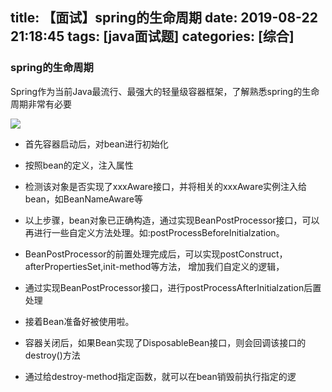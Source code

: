 title: 【面试】spring的生命周期
date: 2019-08-22 21:18:45
tags: [java面试题]
categories: [综合]
---
### spring的生命周期

Spring作为当前Java最流行、最强大的轻量级容器框架，了解熟悉spring的生命周期非常有必要

<!--more-->

![](/images/20190822212241.png)

* 首先容器启动后，对bean进行初始化

* 按照bean的定义，注入属性

* 检测该对象是否实现了xxxAware接口，并将相关的xxxAware实例注入给bean，如BeanNameAware等

* 以上步骤，bean对象已正确构造，通过实现BeanPostProcessor接口，可以再进行一些自定义方法处理。如:postProcessBeforeInitialzation。

* BeanPostProcessor的前置处理完成后，可以实现postConstruct，afterPropertiesSet,init-method等方法， 增加我们自定义的逻辑，

* 通过实现BeanPostProcessor接口，进行postProcessAfterInitialzation后置处理

* 接着Bean准备好被使用啦。

* 容器关闭后，如果Bean实现了DisposableBean接口，则会回调该接口的destroy()方法

* 通过给destroy-method指定函数，就可以在bean销毁前执行指定的逻